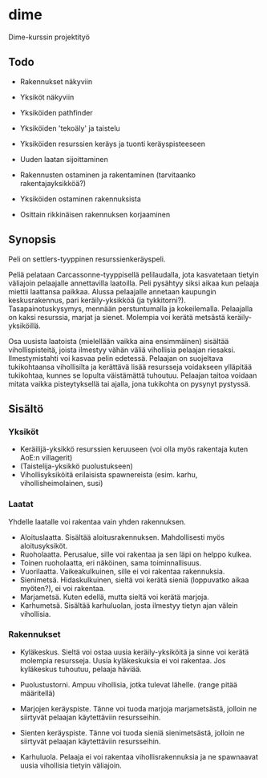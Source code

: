 dime
====

Dime-kurssin projektityö

## Todo

- Rakennukset näkyviin
- Yksiköt näkyviin
- Yksiköiden pathfinder
- Yksiköiden 'tekoäly' ja taistelu
- Yksiköiden resurssien keräys ja tuonti keräyspisteeseen

- Uuden laatan sijoittaminen
- Rakennusten ostaminen ja rakentaminen (tarvitaanko rakentajayksikköä?)
- Yksiköiden ostaminen rakennuksista
- Osittain rikkinäisen rakennuksen korjaaminen

## Synopsis

Peli on settlers-tyyppinen resurssienkeräyspeli.

Peliä pelataan Carcassonne-tyyppisellä pelilaudalla, jota kasvatetaan tietyin väliajoin pelaajalle annettavilla laatoilla.
Peli pysähtyy siksi aikaa kun pelaaja miettii laattansa paikkaa.
Alussa pelaajalle annetaan kaupungin keskusrakennus, pari keräily-yksikköä (ja tykkitorni?). Tasapainotuskysymys, mennään perstuntumalla ja kokeilemalla.
Pelaajalla on kaksi resurssia, marjat ja sienet. Molempia voi kerätä metsästä keräily-yksiköillä.

Osa uusista laatoista (mielellään vaikka aina ensimmäinen) sisältää vihollispisteitä, joista ilmestyy vähän väliä vihollisia pelaajan riesaksi. Ilmestymistahti voi kasvaa pelin edetessä.
Pelaajan on suojeltava tukikohtaansa vihollisilta ja kerättävä lisää resursseja voidakseen ylläpitää tukikohtaa, kunnes se lopulta väistämättä tuhoutuu.
Pelaajan taitoa voidaan mitata vaikka pisteytyksellä tai ajalla, jona tukikohta on pysynyt pystyssä.

## Sisältö

### Yksiköt

- Keräilijä-yksikkö resurssien keruuseen (voi olla myös rakentaja kuten AoE:n villagerit)
- (Taistelija-yksikkö puolustukseen)
- Vihollisyksiköitä erilaisista spawnereista (esim. karhu, vihollisheimolainen, susi)

### Laatat

Yhdelle laatalle voi rakentaa vain yhden rakennuksen.

- Aloituslaatta. Sisältää aloitusrakennuksen. Mahdollisesti myös aloitusyksiköt.
- Ruoholaatta. Perusalue, sille voi rakentaa ja sen läpi on helppo kulkea.
- Toinen ruoholaatta, eri näköinen, sama toiminnallisuus.
- Vuorilaatta. Vaikeakulkuinen, sille ei voi rakentaa rakennuksia.
- Sienimetsä. Hidaskulkuinen, sieltä voi kerätä sieniä (loppuvatko aikaa myöten?), ei voi rakentaa.
- Marjametsä. Kuten edellä, mutta sieltä voi kerätä marjoja.
- Karhumetsä. Sisältää karhuluolan, josta ilmestyy tietyn ajan välein vihollisia.

### Rakennukset

- Kyläkeskus. Sieltä voi ostaa uusia keräily-yksiköitä ja sinne voi kerätä molempia resursseja. Uusia kyläkeskuksia ei voi rakentaa. Jos kyläkeskus tuhoutuu, pelaaja häviää.
- Puolustustorni. Ampuu vihollisia, jotka tulevat lähelle. (range pitää määritellä)
- Marjojen keräyspiste. Tänne voi tuoda marjoja marjametsästä, jolloin ne siirtyvät pelaajan käytettäviin resursseihin.
- Sienten keräyspiste. Tänne voi tuoda sieniä sienimetsästä, jolloin ne siirtyvät pelaajan käytettäviin resursseihin.

- Karhuluola. Pelaaja ei voi rakentaa vihollisrakennuksia ja ne spawnaavat uusia vihollisia tietyin väliajoin.